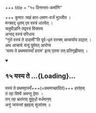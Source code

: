 +++
title = "१० दिनान्तर-कर्माणि"

+++
कुमारः त्र्यहं क्षार-लवण-वर्जं भुञ्जीत ।  
मन्त्रवद् धृतम् एव वस्त्रं धारयेत् ।  
चतुर्थेऽहनि तद्वस्त्रं विस्रस्य  
अन्यद् वस्त्रं परिधाय  
"गुरो वस्त्रं ते दादामी"ति पूर्व-धृतं वस्त्रम् आचार्याय दद्यात् ।  
अथ आचार्यः वायुं पूर्ववत् आरोप्य  
'यस्य ते प्रथमवास्याँ हराम' इत्य् एतया तत् प्रतिगृह्णीयात् । 

<div class="js_include bg-light-yellow" includetitle="false" newlevelforh1="2" unfilled url="/vedAH_yajuH/taittirIyam/sUtram/ApastambaH/gRhyam/ekAgnikANDam/vishvAsa-prastutiH/2_06/15_yasya_te.md">
<details open><summary><h2>१५ यस्य ते ...{Loading}...</h2></summary>

यस्य॑ ते प्रथमवा॒स्यँ॑+++(=प्रथमाच्छादितं)+++ हरा॑म॒स्  
तं त्वा॒ विश्वे॑ अवन्तु दे॒वाः ।  
तन् त्वा॒ भ्रात॑रस् सु॒वृधो॒ वर्ध॑मान॒म्  
अनु॑ जायन्तां ब॒हव॒स् सुजा॑तम् ॥

</details>
</div>
